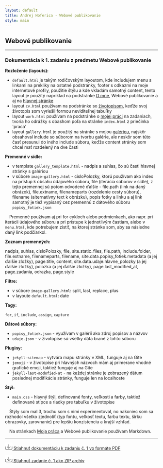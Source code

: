 ```yaml
---
layout: default
title: Andrej Hoferica - Webové publikovanie
style: main
---
```

## Webové publikovanie
---

### Dokumentácia k 1. zadaniu z predmetu Webové publikovanie

**Rozloženie (layouts):**

* `default.html` je takým rodičovským layoutom, kde includujem menu s linkami na prekliky na ostatné podstránky, footer s odkazmi na moje internetové profily, použitie štýlu a kde vkladám samotný content, tento layout je použitý napríklad na podstránke [O mne](/about), Webové publikovanie a aj na [hlavnej stránke](/)
* layout `cv.html` používam na podstránke so [životopisom](/cv), keďže svoj životopis som vyriešil formou neviditeľnej tabuľky
* layout `work.html` používam na podstránke o [mojej práci](/praca) na zadaniach, tvoria ho odrážky s obashom poľa na stránke `index.html` z priečinka 'praca'
* layout `gallery.html` je použitý na stránke s mojou [galériou](/galeria), najskôr obsahoval include so súborom na tvorbu galérie, ale neskôr som túto časť presunul do iného include súboru, keďže content stránky som chcel mať rozdelený na dve časti

__Premenné v sídle:__

- v template `gallery_template.html` - nadpis a suhlas, čo sú časti hlavnej stránky s galériou
- v súbore `image-gallery.html` - cisloPolozky, ktorú používam ako index na prístup k obsahu údajového súboru, file (iterácia súborov v sídle), z tejto premennej sú potom odvodené ďalšie - file.path (link na daný obrázok), file.extname, filenameparts (rozdelenie cesty súboru), filename (alternatívny text k obrázku), popis fotky a linku a aj link samotný je tiež vypísaný cez premennú z dátového súboru `popisy_fotiek.json`

&emsp;Premenné používam aj pri for cykloch alebo podmienkach, ako napr. pri iterácii údajového súboru a pri prístupe k jednotlivým častiam, alebo v `menu.html`, kde potrebujem zistiť, na ktorej stránke som, aby sa následne daný link podčiarkol.

__Zoznam premenných:__

nadpis, suhlas, cisloPolozky, file, site.static_files, file.path, include.folder, file.extname, filenameparts, filename, site.data.popisy_fotiek.metadata (a jej ďalšie zložky), page.title, content, site.data.udaje.hlavne_polozky (a jej ďalšie zložky), polozka (a jej ďalšie zložky), page.last_modified_at, page.zadania, odrazka, page.style

__Filtre:__

- v súbore `image-gallery.html`: split, last, replace, plus
- v layoute `default.html`: date

__Tagy:__

`for`, `if`, `include`, `assign`, `capture`

__Dátové súbory:__

- `popisy_fotiek.json` - využívam v galérií ako zdroj popisov a názvov
- `udaje.json` - v životopise sú všetky dáta brané z tohto súboru

__Pluginy:__

- `jekyll-sitemap` - vytvára mapu stránky v XML, funguje aj na Gite
- `jemoji` - v životopise pri hlavných názvoch mám aj primerane vhodné grafické emoji, taktiež funguje aj na Gite
- `jekyll-last-modofied-at` - na každej stránke je zobrazený dátum poslednej modifikácie stránky, funguje len na localhoste

__Štýl:__

- `main.css` - hlavný štýl, definované fonty, veľkosti a farby, taktiež definované stĺpce a riadky pre tabuľku v životopise

&emsp;Štýly som mal 3, trochu som s nimi experimentoval, no nakoniec som sa rozhodol všetko zjednotiť (typ fontu, veľkosť textu, farbu textu, šírku obrazovky, zarovnanie) pre lepšiu konzistenciu a krajší vzhľad.

&emsp;Na stránkach [Moja práca](/praca) a Webové publikovanie používam Markdown.

---

[![](./down.png)  Stiahnuť dokumentáciu k zadaniu č. 1 vo formáte PDF](./dokumentacia.pdf)

[![](./down.png)  Stiahnuť zadanie č. 1 ako ZIP archív](http://andrew141.github.io/web_pub/Z1-xhofericaa.zip)


[1]: (../data/zadanie1.zip)
[2]: (../data/zadanie2.zip)
[3]: (../data/zadanie3.zip)